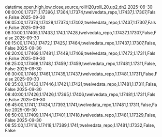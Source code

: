 datetime,open,high,low,close,source,rollH20,rollL20,up2,dn2
2025-09-30 08:00:00,1.17371,1.17396,1.17364,1.17374,twelvedata_repo,1.17437,1.17307,False,False
2025-09-30 08:05:00,1.17374,1.17428,1.17374,1.17402,twelvedata_repo,1.17437,1.17307,False,False
2025-09-30 08:10:00,1.17405,1.17433,1.174,1.17428,twelvedata_repo,1.17437,1.17307,False,False
2025-09-30 08:15:00,1.1743,1.17472,1.17425,1.17464,twelvedata_repo,1.17437,1.17307,False,False
2025-09-30 08:20:00,1.17469,1.17481,1.17449,1.17469,twelvedata_repo,1.17472,1.17311,False,False
2025-09-30 08:25:00,1.17468,1.1748,1.17459,1.17459,twelvedata_repo,1.17481,1.17311,False,False
2025-09-30 08:30:00,1.1746,1.17461,1.17435,1.17437,twelvedata_repo,1.17481,1.17311,False,False
2025-09-30 08:35:00,1.17433,1.17446,1.17421,1.17421,twelvedata_repo,1.17481,1.17311,False,False
2025-09-30 08:40:00,1.17426,1.17426,1.17365,1.17406,twelvedata_repo,1.17481,1.17311,False,False
2025-09-30 08:45:00,1.1741,1.17434,1.17393,1.1741,twelvedata_repo,1.17481,1.17311,False,False
2025-09-30 08:50:00,1.17409,1.1744,1.17401,1.17418,twelvedata_repo,1.17481,1.17329,False,False
2025-09-30 08:55:00,1.17416,1.17418,1.17389,1.1741,twelvedata_repo,1.17481,1.17332,False,False
